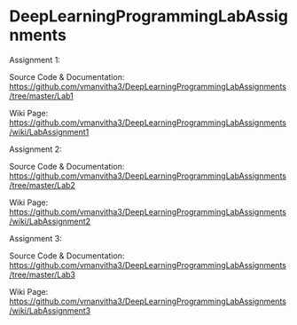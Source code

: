 # DeepLearningProgrammingLabAssignments

Assignment 1:

Source Code & Documentation: https://github.com/vmanvitha3/DeepLearningProgrammingLabAssignments/tree/master/Lab1

Wiki Page: https://github.com/vmanvitha3/DeepLearningProgrammingLabAssignments/wiki/LabAssignment1


Assignment 2:

Source Code & Documentation: https://github.com/vmanvitha3/DeepLearningProgrammingLabAssignments/tree/master/Lab2

Wiki Page: https://github.com/vmanvitha3/DeepLearningProgrammingLabAssignments/wiki/LabAssignment2


Assignment 3:

Source Code & Documentation: https://github.com/vmanvitha3/DeepLearningProgrammingLabAssignments/tree/master/Lab3

Wiki Page: https://github.com/vmanvitha3/DeepLearningProgrammingLabAssignments/wiki/LabAssignment3
